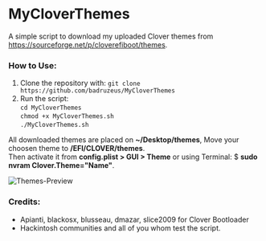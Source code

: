 # MyCloverThemes
A simple script to download my uploaded Clover themes from https://sourceforge.net/p/cloverefiboot/themes.

### How to Use:
1. Clone the repository with: `git clone https://github.com/badruzeus/MyCloverThemes`
2. Run the script:
<br>`cd MyCloverThemes`
<br>`chmod +x MyCloverThemes.sh`
<br>`./MyCloverThemes.sh`

All downloaded themes are placed on <b>~/Desktop/themes</b>, Move your choosen theme to <b>/EFI/CLOVER/themes</b>.
<br>Then activate it from <b>config.plist > GUI > Theme</b> or using Terminal: $ <b>sudo nvram Clover.Theme="Name"</b>.

![Themes-Preview](https://github.com/badruzeus/MyCloverThemes/blob/master/Themes-Preview.png)

### Credits:
- Apianti, blackosx, blusseau, dmazar, slice2009 for Clover Bootloader
- Hackintosh communities and all of you whom test the script.
